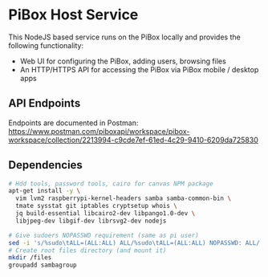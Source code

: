 # PiBox Host Service

This NodeJS based service runs on the PiBox locally and provides the following functionality:

- Web UI for configuring the PiBox, adding users, browsing files
- An HTTP/HTTPS API for accessing the PiBox via PiBox mobile / desktop apps

## API Endpoints

Endpoints are documented in Postman: https://www.postman.com/piboxapi/workspace/pibox-workspace/collection/2213994-c9cde7ef-61ed-4c29-9410-6209da725830

## Dependencies

```bash
# Hdd tools, password tools, cairo for canvas NPM package
apt-get install -y \
  vim lvm2 raspberrypi-kernel-headers samba samba-common-bin \
  tmate sysstat git iptables cryptsetup whois \
  jq build-essential libcairo2-dev libpango1.0-dev \
  libjpeg-dev libgif-dev librsvg2-dev nodejs

# Give sudoers NOPASSWD requirement (same as pi user)
sed -i 's/%sudo\tALL=(ALL:ALL) ALL/%sudo\tALL=(ALL:ALL) NOPASSWD: ALL/' /etc/sudoers
# Create root files directory (and mount it)
mkdir /files
groupadd sambagroup
```
